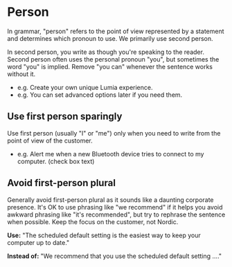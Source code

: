 # Person

In grammar, "person" refers to the point of view represented by a statement and determines which pronoun to use. We primarily use second person.

In second person, you write as though you're speaking to the reader. Second person often uses the personal pronoun "you", but sometimes the word "you" is implied. Remove "you can" whenever the sentence works without it.

* e.g. Create your own unique Lumia experience.
* e.g. You can set advanced options later if you need them.

## Use first person sparingly

Use first person (usually "I" or "me") only when you need to write from the point of view of the customer.

* e.g. Alert me when a new Bluetooth device tries to connect to my computer. (check box text)

## Avoid first-person plural

Generally avoid first-person plural as it sounds like a daunting corporate presence. It's OK to use phrasing like "we recommend" if it helps you avoid awkward phrasing like "it's recommended", but try to rephrase the sentence when possible. Keep the focus on the customer, not Nordic.

**Use:** "The scheduled default setting is the easiest way to keep your computer up to date."

**Instead of:** "We recommend that you use the scheduled default setting ...."
